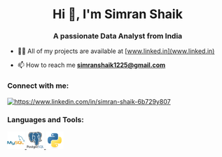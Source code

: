 <h1 align="center">Hi 👋, I'm Simran Shaik</h1>
<h3 align="center">A passionate Data Analyst from India</h3>

- 👨‍💻 All of my projects are available at [www.linked.in](www.linked.in)

- 📫 How to reach me **simranshaik1225@gmail.com**

<h3 align="left">Connect with me:</h3>
<p align="left">
<a href="https://www.linkedin.com/in/simran-shaik-6b729y807" target="blank"><img align="center" src="https://raw.githubusercontent.com/rahuldkjain/github-profile-readme-generator/master/src/images/icons/Social/linked-in-alt.svg" alt="https://www.linkedin.com/in/simran-shaik-6b729y807" height="30" width="40" /></a>
</p>

<h3 align="left">Languages and Tools:</h3>
<p align="left"> <a href="https://www.mysql.com/" target="_blank" rel="noreferrer"> <img src="https://raw.githubusercontent.com/devicons/devicon/master/icons/mysql/mysql-original-wordmark.svg" alt="mysql" width="40" height="40"/> </a> <a href="https://www.postgresql.org" target="_blank" rel="noreferrer"> <img src="https://raw.githubusercontent.com/devicons/devicon/master/icons/postgresql/postgresql-original-wordmark.svg" alt="postgresql" width="40" height="40"/> </a> <a href="https://www.python.org" target="_blank" rel="noreferrer"> <img src="https://raw.githubusercontent.com/devicons/devicon/master/icons/python/python-original.svg" alt="python" width="40" height="40"/> </a> </p>

